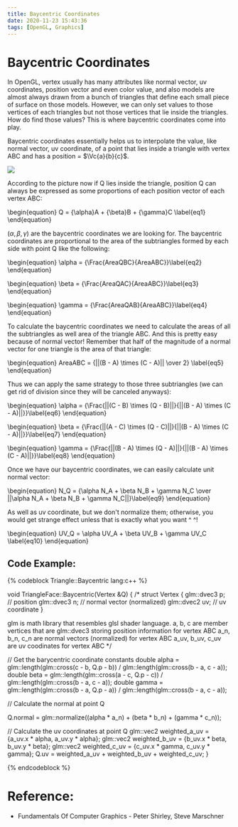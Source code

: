 ```yaml
---
title: Baycentric Coordinates
date: 2020-11-23 15:43:36
tags: [OpenGL, Graphics]
---
```

$\newcommand{\Vc}[3]{\begin{bmatrix}
#1 \\\ #2 \\\ #3 \\\
\end{bmatrix} }$

$\newcommand{\Frac}[2]{
  #1 \over #2
}$

# Baycentric Coordinates

In OpenGL, vertex usually has many attributes like normal vector, uv coordinates, position vector and even color value, and also models are almost always drawn from a bunch of triangles that define each small piece of surface on those models. However, we can only set values to those vertices of each triangles but not those vertices that lie inside the triangles. How do find those values? This is where baycentric coordinates come into play.

Baycentric coordinates essentially helps us to interpolate the value, like normal vector, uv coordinate, of a point that lies inside a triangle with vertex ABC and has a position = $\Vc{a}{b}{c}$.

![](triangle_intersection.png)

According to the picture now if Q lies inside the triangle, position Q can always be expressed as some proportions of each position vector of each vertex ABC:

\begin{equation}
  Q = {\alpha}A + {\beta}B + {\gamma}C \label{eq1}
\end{equation}

$(\alpha, \beta, \gamma)$ are the baycentric coordinates we are looking for. The baycentric coordinates are proportional to the area of the subtriangles formed by each side with point Q like the following:

\begin{equation}
  \alpha = {\Frac{AreaQBC}{AreaABC}}\label{eq2}
\end{equation}

\begin{equation}
  \beta = {\Frac{AreaQAC}{AreaABC}}\label{eq3}
\end{equation}

\begin{equation}
  \gamma = {\Frac{AreaQAB}{AreaABC}}\label{eq4}
\end{equation}

To calculate the baycentric coordinates we need to calculate the areas of all the subtriangles as well area of the triangle ABC. And this is pretty easy because of normal vector! Remember that half of the magnitude of a normal vector for one triangle is the area of that triangle:

\begin{equation}
  AreaABC = {||(B - A) \times (C - A)|| \over 2} \label{eq5}
\end{equation}

Thus we can apply the same strategy to those three subtriangles (we can get rid of division since they will be canceled anyways):

\begin{equation}
  \alpha = {\Frac{||(C - B) \times (Q - B)||}{||(B - A) \times (C - A)||}}\label{eq6}
\end{equation}

\begin{equation}
  \beta = {\Frac{||(A - C) \times (Q - C)||}{||(B - A) \times (C - A)||}}\label{eq7}
\end{equation}

\begin{equation}
  \gamma = {\Frac{||(B - A) \times (Q - A)||}{||(B - A) \times (C - A)||}}\label{eq8}
\end{equation}

Once we have our baycentric coordinates, we can easily calculate unit normal vector:

\begin{equation}
  N_Q = {\alpha N_A + \beta N_B + \gamma N_C \over ||\alpha N_A + \beta N_B + \gamma N_C||}\label{eq9}
\end{equation}

As well as uv coordinate, but we don't normalize them; otherwise, you would get strange effect unless that is exactly what you want ^ ^!

\begin{equation}
  UV_Q = \alpha UV_A + \beta UV_B + \gamma UV_C \label{eq10}
\end{equation}

## Code Example:

{% codeblock Triangle::Baycentric lang:c++ %}

void TriangleFace::Baycentric(Vertex &Q)
{
  /*
  struct Vertex {
    glm::dvec3 p; // position
    glm::dvec3 n; // normal vector (normalized)
    glm::dvec2 uv; // uv coordinate
  }

  glm is math library that resembles glsl shader language.
  a, b, c are member vertices that are glm::dvec3 storing position information for vertex ABC
  a_n, b_n, c_n are normal vectors (normalized) for vertex ABC
  a_uv, b_uv, c_uv are uv coodinates for vertex ABC
  */

  // Get the barycentric coordinate constants
   double alpha = glm::length(glm::cross(c - b, Q.p - b)) / glm::length(glm::cross(b - a, c - a));
   double beta = glm::length(glm::cross(a - c, Q.p - c)) / glm::length(glm::cross(b - a, c - a));
   double gamma = glm::length(glm::cross(b - a, Q.p - a)) / glm::length(glm::cross(b - a, c - a));

   // Calculate the normal at point Q

   Q.normal = glm::normalize((alpha * a_n) + (beta * b_n) + (gamma * c_n));


   // Calculate the uv coordinates at point Q
   glm::vec2 weighted_a_uv = {a_uv.x * alpha, a_uv.y * alpha};
   glm::vec2 weighted_b_uv = {b_uv.x * beta, b_uv.y * beta};
   glm::vec2 weighted_c_uv = {c_uv.x * gamma, c_uv.y * gamma};
   Q.uv = weighted_a_uv + weighted_b_uv + weighted_c_uv;
}

{% endcodeblock %}

# Reference:
- Fundamentals Of Computer Graphics - Peter Shirley, Steve Marschner
